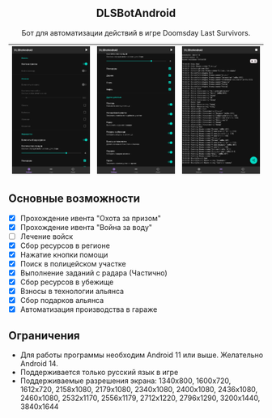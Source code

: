 <h2 align="center"><b>DLSBotAndroid</b></h2>
<p align="center">
  Бот для автоматизации действий в игре Doomsday Last Survivors.
<p>

| <img src="/images/screen1.jpg" alt="Screenshot-1" /> | <img src="/images/screen2.jpg" alt="Screenshot-2"/> | <img src="/images/screen3.jpg" alt="Screenshot-3"/> |
| --- | --- | --- |

## Основные возможности

- [x] Прохождение ивента "Охота за призом"
- [x] Прохождение ивента "Война за воду"
- [ ] Лечение войск
- [x] Сбор ресурсов в регионе
- [x] Нажатие кнопки помощи
- [x] Поиск в полицейском участке
- [x] Выполнение заданий с радара (Частично)
- [x] Сбор ресурсов в убежище
- [x] Взносы в технологии альянса
- [x] Сбор подарков альянса
- [x] Автоматизация производства в гараже

## Ограничения

* Для работы программы необходим Android 11 или выше. Желательно Android 14.
* Поддерживается только русский язык в игре
* Поддерживаемые разрешения экрана: 1340х800, 1600x720, 1612x720, 2158x1080, 2179x1080, 2340x1080, 2400x1080, 2436x1080, 2460x1080, 2532x1170, 2556x1179, 2712x1220, 2796x1290, 3200x1440, 3840x1644
